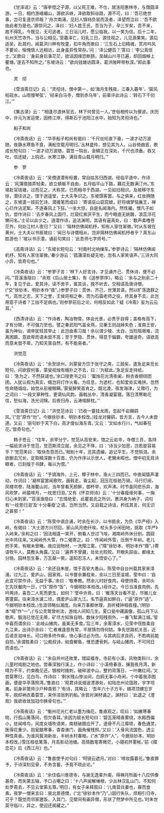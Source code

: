 <!-- { "loadSidebar": true } -->
　　《甘泽谣》云：“唐李憕之子源，以父死王难，不仕，居洛阳惠林寺，与僧圆泽游。一日，相约游峨嵋山，源欲泝峡，泽欲取斜谷路，源不可，曰：‘吾已绝世事，岂可复道京师哉？’舟次南浦，见妇人锦裆负罂而汲者，泽望而泣曰：‘吾不欲由此者为是也。’源惊问之，泽曰：‘妇人姓王氏，吾当为子，孕三岁矣，吾不来，故不得乳，今既见，无可逃者。三日浴儿时，愿公临我，以一笑为信。后十二年，杭州天竺寺外，当与公相见。’至暮泽亡，妇乳三日，源住视之，儿见源果笑。源后适吴，赴其约，闻葛洪川畔有牧童，扣牛角而歌曰：‘三生石上旧精魂，赏月吟风不要论，惭愧情人远相访，此身虽异性常存。’问：‘泽公健否？’答曰：‘李公真信士。’又歌曰：‘身前身后事茫茫，欲话因缘恐断肠，吴越山川寻已遍，却回烟棹上瞿塘。’遂去不知所之。”东坡诗云：“欲向钱塘访圆泽，葛洪陂畔带秋深。”即此事也。

　　灵　彻

　　《雪浪斋日记》云：“灵彻诗，僧中第一，如‘海月生残夜，江春入暮年’，‘窗风枯砚水，山雨慢琴弦’，‘经来白马寺，僧到赤乌年’，前辈评此诗云：‘转石下千仞江。’”

　　《集古录》云：“‘相逢尽道休官去，林下何曾见一人。’世俗相传以为俚谚。庆历中，许元为发运使，因修江岸，得斯石于池阳江水中，始知为灵彻诗也。”

　　船子和尚

　　《冷斋夜话》云：“华亭船子和尚有偈曰：‘千尺丝纶直下垂，一波才动万波随，夜静水寒鱼不食，满船空载月明归。’丛林盛传，想见其为人。山谷倚曲首，歌成长短句曰：‘一波才动万波随，蓑笠一钩丝，金鳞正在深处，千尺也须垂。吞又吐，信还疑，上钩迟。水寒江静，满目青山载月明归。’”

　　参　寥

　　《冷斋夜话》云：“吴僧道潜有标置，常自姑苏归西湖，经临平道中，作诗云：‘风蒲猎猎弄轻柔，欲立蜻蜒不自由，五月临平山下路，藕花无数满汀州。’东坡赴官钱塘，过而见之，大称赏。已而相寻于西湖，一见如旧相识。及坡移守东徐，潜往访之，馆于逍遥堂，士大夫争识之。东坡馔客罢，与之俱来，红妆拥随之，东坡遣一妓前乞诗，潜援笔而成曰：‘寄语巫山窈窕娘，好将魂梦恼襄王，禅心已作沾泥絮，不逐春风上下狂。’一坐大惊，自是名闻海内。然性褊，憎凡子如仇，尝作诗曰：‘去岁春风上国行，烂窥红紫厌平生，而今眼底无姚魏，浪蕊浮花懒问名。’士论以此少之。道潜作诗，追法渊明，其语有逼真处，曰：‘数声柔橹苍茫外，何处江村人夜归？’又曰：‘隔林仿佛闻机杼，知有人家住翠微。’时从东坡在黄州，士大夫以书抵坡曰：‘闻日与诗僧相从，岂非隔林仿佛闻机杼者乎？真东山胜游也！’坡以书示潜，诵前句笑曰：‘此吾师七字师号。’”

　　《高斋诗话》云：“东坡长短句云：‘村南村北响缫车。’参寥诗云：‘隔林仿佛闻机杼，知有人家住翠微。’秦少游云：‘菰蒲深处疑无地，忽有人家笑语声。’三诗大同小异，皆奇句也。”

　　《冷斋夜话》云：“参寥子言：‘林下人好言诗，才见诵齐己、贯休诗，便不必问。’”苕溪渔隐曰：“余观《后山居士集》，有《送参寥序》，略云：‘余与之别余二十年，复见于此，爱其诗，读不舍手，属其谈，挽不听去，交相语及唐诗僧，(“交”徐钞本、明钞本作“夜”。)参寥子曰：贯休、齐己，世薄其语，然以旷荡逸群之气，高世之志，天下之誉，王侯将相之奉，而为石霜老师之役，终其身不去，此岂用意于诗者？工拙不足病也。’则参寥前后之论，何相反如此？疑《冷斋》妄为云云耳。”

　　《西清诗话》云：“作诗者，陶冶物情，体会光景，必贵乎自得；盖格有高下，才有分限，不可强力至也。譬之秦武阳气盖全燕，见秦王则战掉失色；淮南王安，虽为神仙，谒帝犹轻其举止：此岂由素习哉！余以谓少陵、太白，当险阻艰难，流离困踬，意欲卑而语未尝不高；至于罗隐、贯休，得意于偏霸，夸雄逞奇，语欲高而意未尝不卑。乃知天禀自然，有不能易者。”

　　洪觉范

　　《冷斋夜话》云：“余至琼州，刘蒙叟方饮于张守之席，三鼓矣，遣急足来觅长短句，问欲叙何事，蒙叟视烛有蛾扑之不去，曰：‘为赋此。’急足反走持纸，曰：‘急为之，不然获谴也。’余口授吏书之曰：‘蜜烛花光清夜阑，粉衣香翅绕团团。人犹认假为真实，蛾岂将灯作火看。方叹息，为遮栏，也知爱处实难拼。忽然性命随烟焰，始觉从前被眼瞒。’蒙叟醉笑首肯之。既北渡，夜发海津，又赠行，为之词曰：‘一段文章种性，更谪仙风韵。画戟丛中，清香凝宴寝。落日清寒勒花信，愁似海，洗光词锦。后夜归舟，云涛喧醉枕。’”

　　《雪浪斋日记》云：“洪觉范诗云：‘已收一霎挂龙雨，忽起千岩攧鹞风。’(“忽”原作“勿”，今据徐钞本、明钞本校改。)挂龙对攧鹞，皆方言，古今人未尝道。又云：‘丽句妙于天下白，高才俊似海东青。’又云：‘文如水行川，气如春在花。’皆奇句也。”

　　韩子苍云：“往年，余宰分宁，觉范从高安来，馆之云岩寺，寺僧三百，各持一幅纸求诗于觉范，觉范斯须立就，余见之不怿，曰：‘诗当少加思，岂若是容易乎？’觉范笑曰：‘取快吾意而已。’相别十年，览其遗编，追记平生，不觉殒泪。余欲删去冗长，定取精深数十百首，仍为作序以示世人，老懒未暇也。僧中初无具诗眼者，已刻版于书肆，每以为恨。”

　　《冷斋夜话》云：“予谪海外，上元，椰子林中，渔火三四而已。中夜闻猿声凄动，作词曰：‘凝祥宴罢闻歌吹，画毂走，香尘起，冠压花枝驰万骑。马行灯闹，凤楼帘卷，陆海鳌山对。当年曾看天颜醉，御杯举，欢声沸。时节虽同悲乐异，海风吹梦，岭猿啼月，一枕思归泪。’又有《怀京师诗》云：‘十分春瘦缘何事，一掬归心未到家。’”苕溪渔隐曰：“忘情绝爱，此瞿昙氏之所训，惠洪身为衲子，词句有‘一枕思归泪’及‘十分春瘦’之语，岂所当然。又自载之诗话，矜炫其言，何无识之甚邪！”

　　《冷斋夜话》云：“陈莹中谪合浦，时余在长沙，以书抵余，为负《华严经》入岭，有偈曰：‘大士游方兴尽回，家山风月绝纤埃，杖头多少闲田地，挑取《华严》入岭来。’余和之曰：‘因法相逢一笑开，俯看人世过飞埃，湘南岭外休分别，圆寂光中共往来。’又闻岭外大雪，作二偈寄之，曰：‘传闻岭外雪，压倒千年树。老儿拊手笑，有眼未曾睹。故应润物材，一洗障江雾。(“障”徐钞本、明钞本作“瘴”。)寄语牧牛人，莫教头角露。’又曰：‘遍界不曾藏，处处光皎皎。开眼失踪由，都缘太分晓。园林忽生春，万瓦粲一笑。遥知忍冻人，未悟安心了。’”

　　《冷斋夜话》云：“余还自朱崖，馆于高安大愚山，陈莹中自台州载其家来漳浦，过九江，爱庐山，因家焉。以书督余兼程来，余以三日至湓城，莹中曰：‘自此宜可禁作诗，无益于事。’余曰：‘敬奉教。然余儿时好食肉，母使持斋，余叩头乞先饫餐肉一日，(“饫”原作“饭”，今据明钞本校改。)母许之。今日当准食肉例，先吟两诗，喜吾二人死而更生，如何？’莹中许焉，曰：‘雁荡天台看不足，尽搬儿女寄蓬窗。往来漳水谋二顷，偶爱庐山家九江。名节逼真如醉白，(“逼”原作“适”，今据明钞本校改。)生涯领略似湘庞。向来万事都休理，且听楼钟咽夜撞。’(明钞本“咽”作“一”。)‘与公灵鹫曾听法，游戏人间知几生。夏口瓮中藏画像，孤山月下认歌声。翳消已觉花无蒂，矿尽方知珠自明。数抹夕阳残雨外，一番飞絮满江城。’莹中喜而谓余曰：‘此岐山猪肉，虽美无多食。’后三年，余客漳水，见莹中侄胜柔自九江来，出诗示余曰：‘仁者难逢思有常，平居慎勿恃何妨。争先世路机关恶，近后语言滋味长。可口物多终作疾，快心事过必为伤。与其病后求良药，不若病前能自防。’余谓胜柔曰：‘公痴叔诗，如食鲫鱼，惟恐遭骨刺，与岐山猪肉，不可同日而语也。’”

　　《冷斋夜话》云：“余自并州还故里，馆延福寺，寺前有小溪，风物类斜川，余儿童时戏剧之地也。尝春深独行溪上，作小诗曰：‘小溪倚春涨，攘我夜月湾，新晴为不平，约束晚见还。银梭时拨刺，破碎波中山，整钓背落日，一叶嫩红间。’又尝莫寒归，见白鸟，作诗曰：‘剩水残山惨淡间，白鸥无事小舟闲，个中着我添图画，便是华亭落照湾。’鲁直曰：‘观君诗说烟波漂渺处，如陆忠州论国政，宇字坦夷，前身非篙师沙户种类邪？’有诗，其略云：‘吾年六十子方半，槁项顶螺忘岁年，脱却衲衣着蓑笠，来伴涪翁刺钓船。’余尝对渊材诵之，渊材曰：‘此退之《澄观》我欲收敛加冠巾换骨句也。’”

　　《冷斋夜话》云：“衡州花光仁老以墨为梅花，鲁直观之，叹曰：‘如嫩寒春晓，行孤山篱落间，但欠香耳。’余因为赋长短句曰：‘碧瓦笼晴香雾绕，水殿西偏小，驻闻啼鸟，风度女墙吹语笑，南枝破腊应开了。道骨不凡江瘴晓，春色通灵，医得花重少。抱瓮酿寒春，杳杳谯门，画角催残照。’又曰：‘入骨风流国色，透尘种性真香。为谁风鬓涴新妆，半树水村春暗。(“水”原作“人”，今据徐钞本、明钞本校改。)雪压枝低篱落，月高影动池塘。高情数笔寄微茫，小寝初开雾帐。’前《蝶恋花》后《西江月》也。”

　　《冷斋夜话》云：“鲁直使予对句曰：‘呵镜云遮月。’对曰：‘啼妆露着花。’鲁直罪予，于诗深刻见骨，不务含蓄，予竟不晓此论。”

　　《冷斋夜话》云：“余住临川景德寺，与谢无逸辈升阁，得禅月所画十八应供像甚奇，而失第五轴，予口占嘲之曰：‘十八声闻解埵根，少丛林汉乱山门，不知何处罗斋去，不见云堂第五尊。’明日，有女子来拜叙曰：‘儿南营兵妻也，寡而食素，夜梦一僧来言曰：我北景德僧，(“北”徐钞本作“乃”。)因行失队，烦相引归寺，可乎？既觉而邻家邀饭，入其门，见壁间有画异僧，形状了然梦中所见也。’时朱世英守临川，异之，使迎还阁藏之。”

